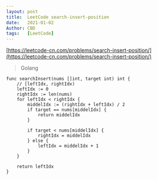 ```yaml
---
layout: post
title:  LeetCode search-insert-position
date:   2021-01-02
Author: CBD
tags:   [LeetCode]
---
```


[https://leetcode-cn.com/problems/search-insert-position/](https://leetcode-cn.com/problems/search-insert-position/)

> Golang

```golang
func searchInsert(nums []int, target int) int {
	// [leftIdx, rightIdx)
	leftIdx := 0
	rightIdx := len(nums)
	for leftIdx < rightIdx {
		middelIdx := (rightIdx + leftIdx) / 2
		if target == nums[middelIdx] {
			return middelIdx
		}

		if target < nums[middelIdx] {
			rightIdx = middelIdx
		} else {
			leftIdx = middelIdx + 1
		}
	}

	return leftIdx
}
```
